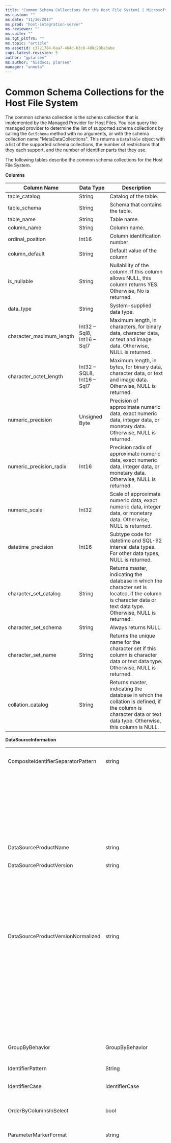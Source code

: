 ```yaml
---
title: "Common Schema Collections for the Host File System1 | Microsoft Docs"
ms.custom: ""
ms.date: "11/30/2017"
ms.prod: "host-integration-server"
ms.reviewer: ""
ms.suite: ""
ms.tgt_pltfrm: ""
ms.topic: "article"
ms.assetid: c3721784-6aa7-464d-b3c8-488c29ba3abe
caps.latest.revision: 5
author: "gplarsen"
ms.author: "hisdocs; plarsen"
manager: "anneta"
---
```

# Common Schema Collections for the Host File System
The common schema collection is the schema collection that is implemented by the Managed Provider for Host Files. You can query the managed provider to determine the list of supported schema collections by calling the `GetSchema` method with no arguments, or with the schema collection name "MetaDataCollections". This returns a `DataTable` object with a list of the supported schema collections, the number of restrictions that they each support, and the number of identifier parts that they use.  

 The following tables describe the common schema collections for the Host File System.  

 **Columns**  

|Column Name|Data Type|Description|  
|-----------------|---------------|-----------------|  
|table_catalog|String|Catalog of the table.|  
|table_schema|String|Schema that contains the table.|  
|table_name|String|Table name.|  
|column_name|String|Column name.|  
|ordinal_position|Int16|Column identification number.|  
|column_default|String|Default value of the column|  
|is_nullable|String|Nullability of the column. If this column allows NULL, this column returns YES. Otherwise, No is returned.|  
|data_type|String|System-supplied data type.|  
|character_maximum_length|Int32 – Sql8, Int16 – Sql7|Maximum length, in characters, for binary data, character data, or text and image data. Otherwise, NULL is returned.|  
|character_octet_length|Int32 – SQL8, Int16 – Sql7|Maximum length, in bytes, for binary data, character data, or text and image data. Otherwise, NULL is returned.|  
|numeric_precision|Unsigned Byte|Precision of approximate numeric data, exact numeric data, integer data, or monetary data. Otherwise, NULL is returned.|  
|numeric_precision_radix|Int16|Precision radix of approximate numeric data, exact numeric data, integer data, or monetary data. Otherwise, NULL is returned.|  
|numeric_scale|Int32|Scale of approximate numeric data, exact numeric data, integer data, or monetary data. Otherwise, NULL is returned.|  
|datetime_precision|Int16|Subtype code for datetime and SQL-92 interval data types. For other data types, NULL is returned.|  
|character_set_catalog|String|Returns master, indicating the database in which the character set is located, if the column is character data or text data type. Otherwise, NULL is returned.|  
|character_set_schema|String|Always returns NULL.|  
|character_set_name|String|Returns the unique name for the character set if this column is character data or text data type. Otherwise, NULL is returned.|  
|collation_catalog|String|Returns master, indicating the database in which the collation is defined, if the column is character data or text data type. Otherwise, this column is NULL.|  

 **DataSourceInformation**  


|                                     |                        |                                                                                                                                                                                                                                                        |
|-------------------------------------|------------------------|--------------------------------------------------------------------------------------------------------------------------------------------------------------------------------------------------------------------------------------------------------|
| CompositeIdentifierSeparatorPattern |         string         |                                                 The regular expression to match the composite separators in a composite identifier. For example, “\\.” (for SQL Server) or “@&#124;\\.” (for Oracle).                                                  |
|                                     |                        |                                                            A composite identifier is typically what is used for a database object name, for example: pubs.dbo.authors or pubs@dbo.authors.                                                             |
|                                     |                        |                                                                                 For SQL Server, use the regular expression “\\.”. For OracleClient, use “@&#124;\\.”.                                                                                  |
|                                     |                        |                                                                                                                                                                                                                                                        |
|                                     |                        |                                                                                       For OLE DB use DBLITERAL_CATALOG_SEPARATOR or DBLITERAL_SCHEMA_SEPARATOR.                                                                                        |
|        DataSourceProductName        |         string         |                                                                                   The name of the product accessed by the provider, such as "Oracle" or "SQLServer".                                                                                   |
|      DataSourceProductVersion       |         string         |                                                                  The version of the product accessed by the provider, in the data sources native format and not in Microsoft format.                                                                   |
|                                     |                        |                In some cases DataSourceProductVersion and DataSourceProductVersionNormalized are the same value. With OLE DB, these are always the same because they are mapped to the same function call in the underlying native API.                |
| DataSourceProductVersionNormalized  |         string         |         A normalized version for the data source, such that it can be compared with `String.Compare()`. The format of this is consistent for all versions of the provider to prevent version 10 from sorting between version 1 and version 2.          |
|                                     |                        |              For example, the Oracle provider uses a format of “nn.nn.nn.nn.nn” for its normalized version, which causes an Oracle 8i data source to return “08.01.07.04.01”. SQL Server uses the typical Microsoft “nn.nn.nnnn” format.               |
|                                     |                        |         In some cases, DataSourceProductVersion and DataSourceProductVersionNormalized will be the same value. In the case of OLE DB, these will always be the same as they are mapped to the same function call in the underlying native API.         |
|           GroupByBehavior           |    GroupByBehavior     |                                                                 Specifies the relationship between the columns in a GROUP BY clause and the non-aggregated columns in the select list.                                                                 |
|          IdentifierPattern          |         String         |                                                                 A regular expression that matches an identifier and has a match value of the identifier. For example “[A-Za-z0-9_#$]”.                                                                 |
|           IdentifierCase            |     IdentifierCase     |                                                                                        Indicates whether non-quoted identifiers are treated as case sensitive.                                                                                         |
|       OrderByColumnsInSelect        |          bool          |         Specifies whether columns in an ORDER BY clause must be in the select list. A value of true indicates that they are required to be in the select list, a value of false indicates that they are not required to be in the select list.         |
|        ParameterMarkerFormat        |         string         |                                                                                               A format string that represents how to format a parameter.                                                                                               |
|                                     |                        |                                                   If named parameters are supported by the data source, the first placeholder in this string should be where the parameter name should be formatted.                                                   |
|                                     |                        |                            For example, if the data source expects parameters to be named and prefixed with an ‘:’ this would be “:{0}”. When formatting this with a parameter name of “p1” the resulting string is “:p1”.                             |
|                                     |                        |                         If the data source expects parameters to be prefixed with the ‘@’, but the names already include them, this would be ‘{0}’, and the result of formatting a parameter named “@p1” would just be “@p1”.                          |
|                                     |                        |                     For data sources that do not expect named parameters and expect the use of the ‘?’ character, the format string can be specified as just ‘?’, which would ignore the parameter name. For OLE DB we return ‘?’.                     |
|       ParameterMarkerPattern        |         string         |                                                                       A regular expression that matches a parameter marker. It has a match value of the parameter name, if any.                                                                        |
|                                     |                        |                                            For example, if named parameters are supported with an ‘@’ lead-in character that will be included in the parameter name, this would be: “(@[A-Za-z0-9_$#]\*)”.                                             |
|                                     |                        |                                             However, if named parameters are supported with a ‘:’ as the lead-in character and it is not part of the parameter name, this would be: “:([A-Za-z0-9_$#]\*)”.                                             |
|                                     |                        |                                                                                Of course, if the data source does not support named parameters, this would just be “?”.                                                                                |
|       ParameterNameMaxLength        |          int           |                                     The maximum length of a parameter name in characters. Visual Studio expects that if parameter names are supported, the minimum value for the maximum length is 30 characters.                                      |
|                                     |                        |                                                                                   If the data source does not support named parameters, this property returns zero.                                                                                    |
|        ParameterNamePattern         |         string         |                                        A regular expression that matches the valid parameter names. Different data sources have different rules regarding the characters that may be used for parameter names.                                         |
|                                     |                        |                        Visual Studio expects that if parameter names are supported, the characters "\p{Lu}\p{Ll}\p{Lt}\p{Lm}\p{Lo}\p{Nl}\p{Nd}" are the minimum supported set of characters that are valid for parameter names.                        |
|       QuotedIdentifierPattern       |         string         | A regular expression that matches a quoted identifier and has a match value of the identifier itself without the quotes. For example, if the data source uses double-quotes to identify quoted identifiers, this would be: "(([^\\"]&#124;\\"\\")\*)". |
|        QuotedIdentifierCase         |     IdentifierCase     |                                                                                          Indicates whether quoted identifiers are treated as case sensitive.                                                                                           |
|      StatementSeparatorPattern      |         string         |                                                                                               A regular expression that matches the statement separator.                                                                                               |
|        StringLiteralPattern         |         string         |                     A regular expression that matches a string literal and has a match value of the literal itself. For example, if the data source used single-quotes to identify strings, this would be: "('([^']&#124;'')\*')"'                     |
|       SupportedJoinOperators        | SupportedJoinOperators |                                                                                     Specifies what types of SQL join statements are supported by the data source.                                                                                      |

 **DataTypes**  

|Column Name|Data Type|Description|  
|-----------------|---------------|-----------------|  
|TypeName|string|The provider-specific data type name.|  
|ProviderDbType|int|The provider-specific type value that should be used when specifying a parameter’s type. For example, `SqlDbType.Money` or `OracleType.Blob`.|  
|ColumnSize|long|The length of a non-numeric column or parameter refers to either the maximum or the length defined for this type by the provider.|  
|||For character data, this is the maximum or defined length in units, defined by the data source. Oracle has the concept of specifying a length and then specifying the actual storage size for some character data types. This defines only the length in units for Oracle.|  
|||For date-time data types, this is the length of the string representation (assuming the maximum allowed precision of the fractional seconds component).|  
|||If the data type is numeric, this is the upper bound on the maximum precision of the data type.|  
|CreateFormat|string|Format string that represents how to add this column to a data definition statement, such as CREATE TABLE. Each element in the `CreateParameter` array should be represented by a “parameter marker” in the format string.|  
|||For example, the SQL data type DECIMAL needs a precision and a scale. In this case, the format string would be “DECIMAL({0},{1})”.|  
|CreateParameters|string|The creation parameters that must be specified when creating a column of this data type. Each creation parameter is listed in the string, separated by a comma in the order they are to be supplied.|  
|||For example, the SQL data type DECIMAL needs a precision and a scale. In this case, the creation parameters should contain the string “precision, scale”.|  
|||In a text command to create a DECIMAL column with a precision of 10 and a scale of 2, the value of the CreateFormat column might be DECIMAL({0},{1})” and the complete type specification would be DECIMAL(10,2).|  
|DataType|string|The name of the .NET Framework type of the data type.|  
|IsAutoincrementable|bool|`true`—Values of this data type may be auto-incrementing.|  
|||`false`—Values of this data type may not be auto-incrementing.|  
|||Note that this merely indicates whether a column of this data type may be auto-incrementing, not that all columns of this type are auto-incrementing.|  
|IsBestMatch|Bool|`true`—The data type is the best match between all data types in the data store and the .NET Framework data type indicated by the value in the DataType column.|  
|||`false`—The data type is not the best match.|  
|||For each set of rows in which the value of the DataType column is the same, the IsBestMatch column is set to true in only one row.|  
|IsCaseSensitive|bool|`true`—The data type is a character type and is case sensitive.<br /><br /> `false`—The data type is not a character type or is not case sensitive.|  
|IsFixedLength|bool|`true`—Columns of this data type created by the data definition language (DDL) are of fixed length.<br /><br /> `false`—Columns of this data type created by the DDL are of variable length.<br /><br /> `DBNull.Value`—It is not known whether the provider will map this field with a fixed-length or variable-length column.|  
|IsFixedPrecisionScale|bool|`true`—The data type has a fixed precision and scale.<br /><br /> `false`—The data type does not have a fixed precision and scale.|  
|IsLong|bool|`true`—The data type contains very long data; the definition of very long data is provider-specific.<br /><br /> `false`—The data type does not contain very long data.|  
|IsNullable|bool|`true`—The data type is nullable.<br /><br /> `false`—The data type is not nullable.<br /><br /> `DBNull.Value`—It is not known whether the data type is nullable.|  
|IsSearchable|bool|`true`—The data type can be used in a WHERE clause with any operator except the LIKE predicate.<br /><br /> `false`—The data type cannot be used in a WHERE clause with any operator except the LIKE predicate.|  
|IsSearchableWithLike|bool|`true`—The data type can be used with the LIKE predicate.<br /><br /> `false`—The data type cannot be used with the LIKE predicate.|  
|IsUnsigned|bool|`true`—The data type is unsigned.<br /><br /> `false`—The data type is signed.<br /><br /> `DBNull.Value`—Not applicable to data type.|  
|MaximumScale|short|If the type indicator is a numeric type, this is the maximum number of digits allowed to the right of the decimal point. Otherwise, this is `DBNull.Value`.|  
|MinimumScale|short|If the type indicator is a numeric type, this is the minimum number of digits allowed to the right of the decimal point. Otherwise, this is `DBNull.Value`.|  
|IsConcurrencyType|bool|`true`–The data type is updated by the database every time the row is changed and the value of the column is different from all previous values<br /><br /> `false`–The data type is note updated by the database every time the row is changed<br /><br /> `DBNull.Value`–The database does not support this data type.|  
|IsLiteralsSupported|bool|`true`–The data type can be expressed as a literal.<br /><br /> `false`–The data type cannot be expressed as a literal.|  
|LiteralPrefix|string|The prefix applied to a given literal.|  
|LitteralSuffix|string|The suffix applied to a given literal.|  
|NativeDataType|String|An OLE DB-specific column for exposing the OLE DB type of the data type .|  

 **MetaDataCollections**  

|Column Name|Data Type|Description|  
|-----------------|---------------|-----------------|  
|CollectionName|string|The name of the collection to pass to the `GetSchema` method to return the collection.|  
|NumberOfRestriction|int|The number of restrictions that can be specified for the collection.|  
|NumberOfIdentifierParts|int|The number of parts in the composite identifier/database object name. For example, in SQL Server, this would be 3 for tables and 4 for columns. In Oracle, it would be 2 for tables and 3 for columns.|  


 **Restrictions**  

|Column Name|Data Type|Description|  
|-----------------|---------------|-----------------|  
|CollectionName|string|The name of the collection that these restrictions apply to.|  
|RestrictionName|string|The name of the restriction in the collection.|  
|RestrictionDefault|string|Ignored.|  
|RestrictionNumber|int|The actual location in the collections restrictions that this particular restriction falls in.|  

 **Tables**  

|Column Name|Data Type|Description|  
|-----------------|---------------|-----------------|  
|table_catalog|String|Catalog of the table.|  
|table_schema|String|Schema that contains the table.|  
|table_name|String|Table name.|  
|table_type|String|Type of table. Can be VIEW or BASE TABLE.|  

## Example  

## See Also  
 [Obtaining Schema Information from the Host File System](../core/obtaining-schema-information-from-the-host-file-system1.md)   
 [BizTalk Adapter for Host Files Configuration](./biztalk-adapter-for-host-files-configuration1.md)